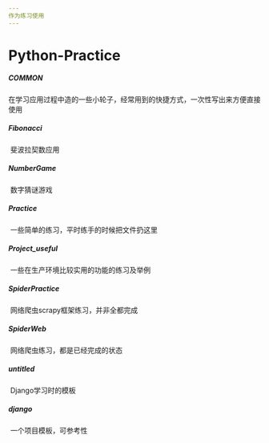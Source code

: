 ```yaml
---
作为练习使用
---
```


# Python-Practice



##### COMMON

​	在学习应用过程中造的一些小轮子，经常用到的快捷方式，一次性写出来方便直接使用

##### Fibonacci

​	斐波拉契数应用

##### NumberGame

​	数字猜谜游戏

##### Practice

​	一些简单的练习，平时练手的时候把文件扔这里

##### Project_useful

​	一些在生产环境比较实用的功能的练习及举例

##### SpiderPractice

​	网络爬虫scrapy框架练习，并非全都完成

##### SpiderWeb

​	网络爬虫练习，都是已经完成的状态

##### untitled

​	Django学习时的模板

##### django

​	一个项目模板，可参考性